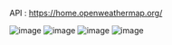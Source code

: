 API : https://home.openweathermap.org/

![image](https://user-images.githubusercontent.com/107780170/209604860-2826ba75-dfd1-4590-8834-9f5cce106e8c.png)
![image](https://user-images.githubusercontent.com/107780170/209604880-eadb304f-5f41-412c-8666-0d2d5c754738.png)
![image](https://user-images.githubusercontent.com/107780170/209605029-be0ccbae-1345-4e37-b503-217ca7c81a75.png)
![image](https://user-images.githubusercontent.com/107780170/209605077-3e2bcd0e-654a-4ed2-9b5a-fc4941b4c087.png)
